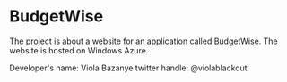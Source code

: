 BudgetWise
==========

The project is about a website for an application called BudgetWise. The website is hosted on Windows Azure.

Developer's name: Viola Bazanye
twitter handle: @violablackout
